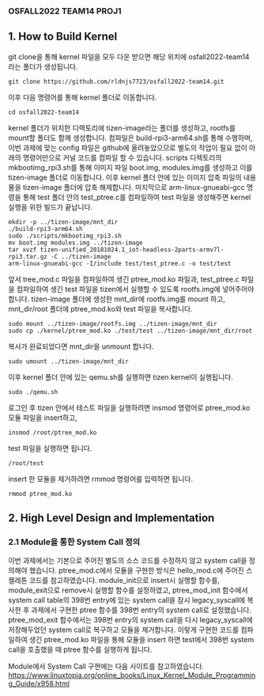 ### OSFALL2022 TEAM14 PROJ1

## 1. How to Build Kernel
git clone을 통해 kernel 파일을 모두 다운 받으면 해당 위치에 osfall2022-team14 라는 폴더가 생성됩니다.
```
git clone https://github.com/rldnjs7723/osfall2022-team14.git
```
이후 다음 명령어를 통해 kernel 폴더로 이동합니다.
```
cd osfall2022-team14
```
kernel 폴더가 위치한 디렉토리에 tizen-image라는 폴더를 생성하고, rootfs를 mount할 폴더도 함께 생성합니다.
컴파일은 build-rpi3-arm64.sh를 통해 수행하며, 이번 과제에 맞는 config 파일은 github에 올려놓았으므로 별도의 작업이 필요 없이 아래의 명령어만으로 커널 코드를 컴파일 할 수 있습니다.
scripts 디렉토리의 mkbootimg_rpi3.sh를 통해 이미지 파일 boot.img, modules.img를 생성하고 이를 tizen-image 폴더로 이동합니다.
이후 kernel 폴더 안에 있는 이미지 압축 파일의 내용물을 tizen-image 폴더에 압축 해제합니다.
마지막으로 arm-linux-gnueabi-gcc 명령을 통해 test 폴더 안의 test_ptree.c를 컴파일하여 test 파일을 생성해주면 kernel 실행을 위한 빌드가 끝납니다.
```
mkdir -p ../tizen-image/mnt_dir
./build-rpi3-arm64.sh
sudo ./scripts/mkbootimg_rpi3.sh
mv boot.img modules.img ../tizen-image
tar xvzf tizen-unified_20181024.1_iot-headless-2parts-armv7l-rpi3.tar.gz -C ../tizen-image
arm-linux-gnueabi-gcc -I/include test/test_ptree.c -o test/test
```
앞서 tree_mod.c 파일을 컴파일하여 생긴 ptree_mod.ko 파일과, test_ptree.c 파일을 컴파일하여 생긴 test 파일을 tizen에서 실행할 수 있도록 rootfs.img에 넣어주어야 합니다.
tizen-image 폴더에 생성한 mnt_dir에 rootfs.img를 mount 하고, mnt_dir/root 폴더에 ptree_mod.ko와 test 파일을 복사합니다.
```
sudo mount ../tizen-image/rootfs.img ../tizen-image/mnt_dir
sudo cp ./kernel/ptree_mod.ko ./test/test ../tizen-image/mnt_dir/root
```
복사가 완료되었다면 mnt_dir을 unmount 합니다.
```
sudo umount ../tizen-image/mnt_dir
```

이후 kernel 폴더 안에 있는 qemu.sh를 실행하면 tizen kernel이 실행됩니다.
```
sudo ./qemu.sh
```

로그인 후 tizen 안에서 테스트 파일을 실행하려면
insmod 명령어로 ptree_mod.ko 모듈 파일을 insert하고,
```
insmod /root/ptree_mod.ko
```
test 파일을 실행하면 됩니다.
```
/root/test
```
insert 한 모듈을 제거하려면 rmmod 명령어를 입력하면 됩니다.
```
rmmod ptree_mod.ko
```


## 2. High Level Design and Implementation
### 2.1 Module을 통한 System Call 정의
이번 과제에서는 기본으로 주어진 별도의 소스 코드를 수정하지 않고 system call을 정의해야 했습니다.
ptree_mod.c에서 모듈을 구현한 방식은 hello_mod.c에 주어진 스켈레톤 코드를 참고하였습니다.
module_init으로 insert시 실행할 함수를, module_exit으로 remove시 실행할 함수를 설정하였고, 
ptree_mod_init 함수에서 system call table의 398번 entry에 있는 system call을 잠시 legacy_syscall에 복사한 후 과제에서 구현한 ptree 함수를 398번 entry의 system call로 설정했습니다.
ptree_mod_exit 함수에서는 398번 entry의 system call을 다시 legacy_syscall에 저장해두었던 system call로 복구하고 모듈을 제거합니다.
이렇게 구현한 코드를 컴파일하여 생긴 ptree_mod.ko 파일을 통해 모듈을 insert 하면 test에서 398번 system call을 호출했을 때 ptree 함수를 실행하게 됩니다.

Module에서 System Call 구현에는 다음 사이트를 참고하였습니다.
https://www.linuxtopia.org/online_books/Linux_Kernel_Module_Programming_Guide/x958.html
